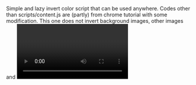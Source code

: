 Simple and lazy invert color script that can be used anywhere. Codes other than scripts/content.js are (partly) from chrome tutorial with some modification. 
This one does not invert background images, other images and <video> tag. If these features are needed go to https://github.com/lvsl123/chrome-extension-invert
